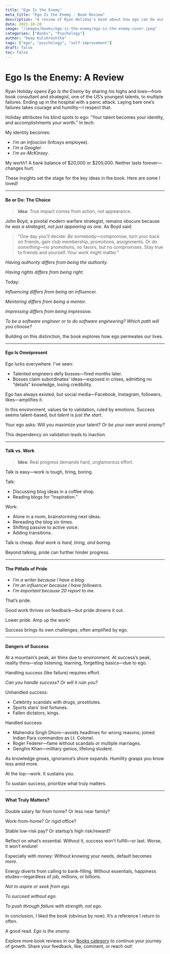 ```yaml
---
title: "Ego Is the Enemy"
meta_title: "Ego Is the Enemy - Book Review"
description: "A review of Ryan Holiday's book about how ego can be our worst enemy in success and failure. Insights on humility, work, and handling success."
date: 2021-10-28
image: "/images/books/ego-is-the-enemy/ego-is-the-enemy-cover.jpeg"
categories: ["Books", "Psychology"]
author: "Deep Kulshreshtha"
tags: ["ego", "psychology", "self-improvement"]
draft: false
toc: false
---
```


# Ego Is the Enemy: A Review

Ryan Holiday opens *Ego Is the Enemy* by sharing his highs and lows—from book consultant and strategist, one of the US’s youngest talents, to multiple failures. Ending up in the hospital with a panic attack. Laying bare one’s failures takes courage and humility—I respect that.

Holiday attributes his blind spots to ego: “Your talent becomes your identity, and accomplishments your worth.” In tech:

My identity becomes:

- *I’m an Infoscion* (Infosys employee).
- *I’m a Googler*.
- *I’m ex-McKinsey*.

My worth? A bank balance of $20,000 or $200,000. Neither lasts forever—changes hurt.

These insights set the stage for the key ideas in the book. Here are some I loved!

---

#### Be or Do: The Choice

> **Idea**: True impact comes from action, not appearance.

John Boyd, a pivotal modern warfare strategist, remains obscure because *he was a strategist, not just appearing as one*. As Boyd said:

> “One day you’ll decide: *Be* somebody—compromise, turn your back on friends, gain club membership, promotions, assignments. Or *do something*—no promotions, no favors, but no compromises. Stay true to friends and yourself. Your work might matter.”

*Having authority differs from being the authority.*

*Having rights differs from being right.*

Today:

*Influencing differs from being an influencer.*

*Mentoring differs from being a mentor.*

*Impressing differs from being impressive.*

*To be a software engineer or to do software engineering? Which path will you choose?*

Building on this distinction, the book explores how ego permeates our lives.

---

#### Ego Is Omnipresent

Ego lurks everywhere. I’ve seen:

- Talented engineers defy bosses—fired months later.
- Bosses claim subordinates’ ideas—exposed in crises, admitting no “details” knowledge, losing credibility.

Ego has always existed, but social media—Facebook, Instagram, followers, likes—amplifies it.

In this environment, values tie to validation, ruled by emotions. Success seems talent-based, but *talent is just the start*.

Your ego asks: Will you maximize your talent? Or *be your own worst enemy?*

This dependency on validation leads to inaction.

---

#### Talk vs. Work

> **Idea**: Real progress demands hard, unglamorous effort.

Talk is easy—work is tough, tiring, boring.

Talk:

- Discussing blog ideas in a coffee shop.
- Reading blogs for “inspiration.”

Work:

- Alone in a room, brainstorming next ideas.
- Rereading the blog six times.
- Shifting passive to active voice.
- Adding transitions.

Talk is cheap. *Real work is hard, tiring, and boring.*

Beyond talking, pride can further hinder progress.

---

#### The Pitfalls of Pride

- *I’m a writer because I have a blog.*
- *I’m an influencer because I have followers.*
- *I’m important because 20 report to me.*

That’s pride.

Good work thrives on feedback—but pride drowns it out.

Lower pride. Amp up the work!

Success brings its own challenges, often amplified by ego.

---

#### Dangers of Success

At a mountain’s peak, air thins due to environment. At success’s peak, reality thins—stop listening, learning, forgetting basics—due to ego.

Handling success (like failure) requires effort.

*Can you handle success? Or will it ruin you?*

Unhandled success:

- Celebrity scandals with drugs, prostitutes.
- Sports stars’ lost fortunes.
- Fallen dictators, kings.

Handled success:

- Mahendra Singh Dhoni—avoids headlines for wrong reasons; joined Indian Para commandos as Lt. Colonel.
- Roger Federer—fame without scandals or multiple marriages.
- Genghis Khan—military genius, lifelong student.

As knowledge grows, ignorance’s shore expands. Humility grasps you know less amid more.

At the top—*work*. It sustains you.

To sustain success, prioritize what truly matters.

---

#### What Truly Matters?

Double salary far from home? Or less near family?

Work-from-home? Or rigid office?

Stable low-risk pay? Or startup’s high risk/reward?

Reflect on what’s essential. Without it, success won’t fulfill—or last. Worse, it won’t endure!

Especially with money: Without knowing your needs, default becomes *more*.

Energy diverts from calling to bank-filling. Without essentials, happiness eludes—regardless of job, millions, or billions.

*Not to aspire or seek from ego.*

*To succeed without ego.*

*To push through failure with strength, not ego.*

In conclusion, I liked the book (obvious by now). It’s a reference I return to often.

A good read. *Ego is the enemy.*

Explore more book reviews in our [Books category](#) to continue your journey of growth. Share your feedback, like, comment, or reach out!